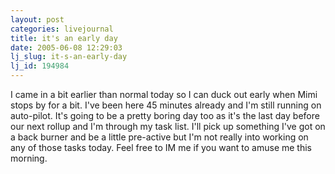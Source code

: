 ```yaml
---
layout: post
categories: livejournal
title: it's an early day
date: 2005-06-08 12:29:03
lj_slug: it-s-an-early-day
lj_id: 194984
---
```

I came in a bit earlier than normal today so I can duck out early when Mimi stops by for a bit. I've been here 45 minutes already and I'm still running on auto-pilot. It's going to be a pretty boring day too as it's the last day before our next rollup and I'm through my task list. I'll pick up something I've got on a back burner and be a little pre-active but I'm not really into working on any of those tasks today. Feel free to IM me if you want to amuse me this morning.
